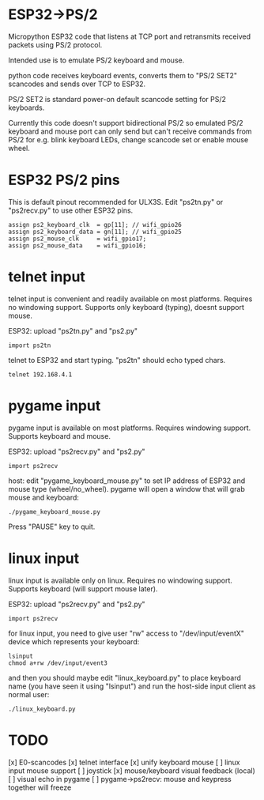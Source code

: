 # ESP32->PS/2

Micropython ESP32 code that listens at TCP port and
retransmits received packets using PS/2 protocol.

Intended use is to emulate PS/2 keyboard and mouse.

python code receives keyboard events,
converts them to "PS/2 SET2" scancodes and
sends over TCP to ESP32.

PS/2 SET2 is standard power-on default scancode setting
for PS/2 keyboards.

Currently this code doesn't support bidirectional PS/2 so
emulated PS/2 keyboard and mouse port can only send but
can't receive commands from PS/2 for e.g. blink keyboard LEDs,
change scancode set or enable mouse wheel.

# ESP32 PS/2 pins

This is default pinout recommended for ULX3S.
Edit "ps2tn.py" or "ps2recv.py" to use other ESP32 pins.

    assign ps2_keyboard_clk  = gp[11]; // wifi_gpio26
    assign ps2_keyboard_data = gn[11]; // wifi_gpio25
    assign ps2_mouse_clk     = wifi_gpio17;
    assign ps2_mouse_data    = wifi_gpio16;

# telnet input

telnet input is convenient and readily available on most platforms.
Requires no windowing support.
Supports only keyboard (typing), doesnt support mouse.

ESP32: upload "ps2tn.py" and "ps2.py"

    import ps2tn

telnet to ESP32 and start typing. "ps2tn" should echo typed chars.

    telnet 192.168.4.1

# pygame input

pygame input is available on most platforms.
Requires windowing support.
Supports keyboard and mouse.

ESP32: upload "ps2recv.py" and "ps2.py"

    import ps2recv

host: edit "pygame_keyboard_mouse.py" to set IP address of ESP32 and mouse type
(wheel/no_wheel). pygame will open a window that will grab
mouse and keyboard:

    ./pygame_keyboard_mouse.py

Press "PAUSE" key to quit.

# linux input

linux input is available only on linux.
Requires no windowing support.
Supports keyboard (will support mouse later).

ESP32: upload "ps2recv.py" and "ps2.py"

    import ps2recv

for linux input, you need to give user "rw" access to "/dev/input/eventX"
device which represents your keyboard:

    lsinput
    chmod a+rw /dev/input/event3

and then you should maybe edit "linux_keyboard.py" to place keyboard name
(you have seen it using "lsinput") and run the host-side input client
as normal user:

    ./linux_keyboard.py

# TODO

[x] E0-scancodes
[x] telnet interface
[x] unify keyboard mouse
[ ] linux input mouse support
[ ] joystick
[x] mouse/keyboard visual feedback (local)
[ ] visual echo in pygame
[ ] pygame->ps2recv: mouse and keypress together will freeze
